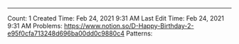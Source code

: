 ---
Count: 1
Created Time: Feb 24, 2021 9:31 AM
Last Edit Time: Feb 24, 2021 9:31 AM
Problems: https://www.notion.so/D-Happy-Birthday-2-e95f0cfa713248d696ba00dd0c9880c4
Patterns: 